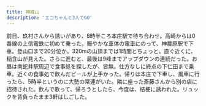 ```yaml
---
title: 神成山
description: 'エコちゃんと3人でGO'
---
```


前日、玖村さんから誘いがあり、8時半ころ本庄駅で待ち合わせ。高崎からは0番線の上信電鉄に初めて乗った。賑やかな車体の電車にのって、神農原駅で下車。登山口まで20分位か。320mの山頂までは1時間とちょっと。直ぐ近くに、稲含山が見えた。さらに進むと、最後は9峰までアップダウンの連続だった。お昼は南蛇井駅周辺で食事処を探したが、皆無。仕方なしに終点の下仁田まで乗車。近くの食事処で飲んだピールが上手かった。帰りは本庄で下車し、風車に行ったら、5時半というのに大勢の常連がいた。隣に座った斎藤さんから別の店に招待された。飲んで歌って、帰ろうとしたら、今度は、桔梗に誘われた。リュックを背負ったまま3軒はしごした。
